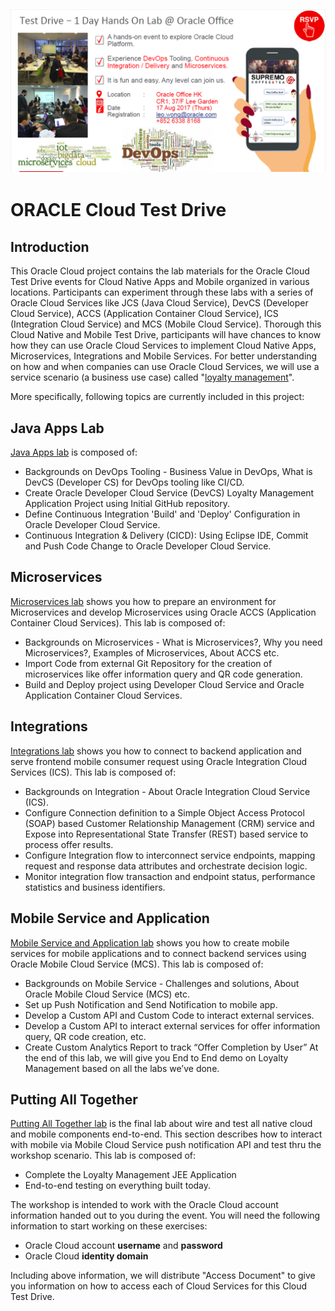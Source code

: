 ![](common/images/CTD_introduction.PNG)
---
# ORACLE Cloud Test Drive #

## Introduction ##

This Oracle Cloud project contains the lab materials for the Oracle Cloud Test Drive events for Cloud Native Apps and Mobile organized in various locations. Participants can experiment through these labs with a series of Oracle Cloud Services like JCS (Java Cloud Service), DevCS (Developer Cloud Service), ACCS (Application Container Cloud Service), ICS (Integration Cloud Service) and MCS (Mobile Cloud Service). Thorough this Cloud Native and Mobile Test Drive, participants will have chances to know how they can use Oracle Cloud Services to implement Cloud Native Apps, Microservices, Integrations and Mobile Services. For better understanding on how and when companies can use Oracle Cloud Services, we will use a service scenario (a business use case) called "[loyalty management](https://github.com/APACTestDrive/CloudNative_Mobile/blob/master/common/scenario/README.md)".   

More specifically, following topics are currently included in this project:

## Java Apps Lab ##
[Java Apps lab](https://github.com/APACTestDrive/CloudNative_Mobile/tree/master/Java%20Apps) is composed of:
+ Backgrounds on DevOps Tooling - Business Value in DevOps, What is DevCS (Developer CS) for DevOps tooling like CI/CD.
+ Create Oracle Developer Cloud Service (DevCS) Loyalty Management Application Project using Initial GitHub repository.
+ Define Continuous Integration 'Build' and 'Deploy' Configuration in Oracle Developer Cloud Service.
+ Continuous Integration & Delivery (CICD): Using Eclipse IDE, Commit and Push Code Change to Oracle Developer Cloud Service.

## Microservices ##
[Microservices lab](https://github.com/APACTestDrive/CloudNative_Mobile/tree/master/Microservices) shows you how to prepare an environment for Microservices and develop Microservices using Oracle ACCS (Application Container Cloud Services). This lab is composed of: 
+ Backgrounds on Microservices - What is Microservices?, Why you need Microservices?, Examples of Microservices, About ACCS etc.
+ Import Code from external Git Repository for the creation of microservices like offer information query and QR code generation.
+ Build and Deploy project using Developer Cloud Service and Oracle Application Container Cloud Services.

## Integrations ##
[Integrations lab](https://github.com/APACTestDrive/CloudNative_Mobile/tree/master/Integrations) shows you how to connect to backend application and serve frontend mobile consumer request using Oracle Integration Cloud Services (ICS). This lab is composed of: 
+ Backgrounds on Integration - About Oracle Integration Cloud Service (ICS).
+ Configure Connection definition to a Simple Object Access Protocol (SOAP) based Customer Relationship Management (CRM) service and Expose into Representational State Transfer (REST) based service to process offer results.
+ Configure Integration flow to interconnect service endpoints, mapping request and response data attributes and orchestrate decision logic.
+ Monitor integration flow transaction and endpoint status, performance statistics and business identifiers.

## Mobile Service and Application ##
[Mobile Service and Application lab](https://github.com/APACTestDrive/CloudNative_Mobile/tree/master/Mobile%20Service%20and%20App) shows you how to create mobile services for mobile applications and to connect backend services using Oracle Mobile Cloud Service (MCS). This lab is composed of: 
+ Backgrounds on Mobile Service - Challenges and solutions, About Oracle Mobile Cloud Service (MCS) etc.
+ Set up Push Notification and Send Notification to mobile app.
+ Develop a Custom API and Custom Code to interact external services.
+ Develop a Custom API to interact external services for offer information query, QR code creation, etc.
+ Create Custom Analytics Report to track “Offer Completion by User”
At the end of this lab, we will give you End to End demo on Loyalty Management based on all the labs we’ve done. 

## Putting All Together ##
[Putting All Together lab](https://github.com/APACTestDrive/CloudNative_Mobile/tree/master/Putting%20All%20Together) is the final lab about wire and test all native cloud and mobile components end-to-end. This section describes how to interact with mobile via Mobile Cloud Service push notification API and test thru the workshop scenario. This lab is composed of: 
+ Complete the Loyalty Management JEE Application
+ End-to-end testing on everything built today.


The workshop is intended to work with the Oracle Cloud account information handed out to you during the event. You will need the following information to start working on these exercises:

+ Oracle Cloud account **username** and **password**
+ Oracle Cloud **identity domain**

Including above information, we will distribute "Access Document" to give you information on how to access each of Cloud Services for this Cloud Test Drive.
